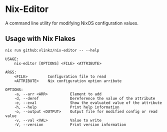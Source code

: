 # Nix-Editor
A command line utility for modifying NixOS configuration values.

## Usage with Nix Flakes
```
nix run github:vlinkz/nix-editor -- --help
```

```
USAGE:
    nix-editor [OPTIONS] <FILE> <ATTRIBUTE>

ARGS:
    <FILE>         Configuration file to read
    <ATTRIBUTE>    Nix configuration option arribute

OPTIONS:
    -a, --arr <ARR>          Element to add
    -d, --deref              Dereference the value of the attribute
    -e, --eval               Show the evaluated value of the attribute
    -h, --help               Print help information
    -o, --output <OUTPUT>    Output file for modified config or read value
    -v, --val <VAL>          Value to write
    -V, --version            Print version information
```